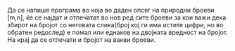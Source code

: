 Да се напише програма во која во даден опсег на природни броеви [m,n], ќе се најдат и отпечатат во нов ред сите броеви за кои важи дека збирот на бројот со неговата слика(број кој ги има истите цифри, но во обратен редослед) е помал или еднаков на двојната вредност на бројот. На крај да се отпечати и бројот на вакви броеви.